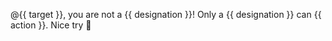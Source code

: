 @{{ target }}, you are not a {{ designation }}! Only a {{ designation }} can {{ action }}. Nice try :poop: